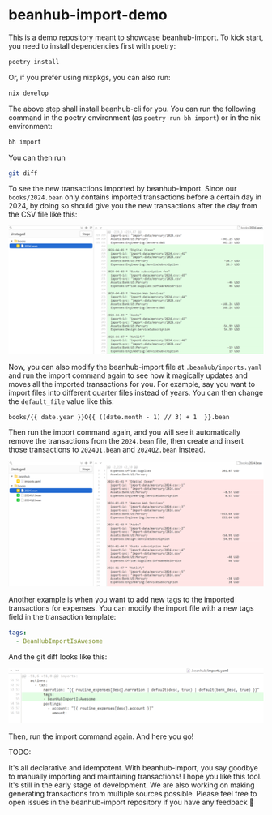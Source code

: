 # beanhub-import-demo
This is a demo repository meant to showcase beanhub-import. To kick start, you need to install dependencies first with poetry:

```bash
poetry install
```

Or, if you prefer using nixpkgs, you can also run:

```bash
nix develop
```

The above step shall install beanhub-cli for you.
You can run the following command in the poetry environment (as `poetry run bh import`) or in the nix environment:

```bash
bh import
```

You can then run 

```bash
git diff
```

To see the new transactions imported by beanhub-import.
Since our `books/2024.bean` only contains imported transactions before a certain day in 2024, by doing so should give you the new transactions after the day from the CSV file like this:

<p align="center">
  <img src="https://github.com/LaunchPlatform/beanhub-import-demo/raw/master/assets/new-txns.png?raw=true" alt="Git diff screenshot showing new Beancount transactions added to the books/2024.bean file" />
</p>

Now, you can also modify the beanhub-import file at `.beanhub/imports.yaml` and run the import command again to see how it magically updates and moves all the imported transactions for you.
For example, say you want to import files into different quarter files instead of years.
You can then change the `default_file` value like this:

```
books/{{ date.year }}Q{{ ((date.month - 1) // 3) + 1  }}.bean
```

Then run the import command again, and you will see it automatically remove the transactions from the `2024.bean` file, then create and insert those transactions to `2024Q1.bean` and `2024Q2.bean` instead.

<p align="center">
  <img src="https://github.com/LaunchPlatform/beanhub-import-demo/raw/master/assets/auto-txn-migration.png?raw=true" alt="Git diff screenshot showing Beancount transactions removed from the books/2024.bean file and new quater beancount files added" />
</p>

Another example is when you want to add new tags to the imported transactions for expenses. You can modify the import file with a new tags field in the transaction template:

```YAML
tags:
  - BeanHubImportIsAwesome
```

And the git diff looks like this:

<p align="center">
  <img src="https://github.com/LaunchPlatform/beanhub-import-demo/raw/master/assets/new-tags.png?raw=true" alt="Git diff screenshot showing new line" />
</p>

Then, run the import command again. And here you go!

TODO:

It's all declarative and idempotent.
With beanhub-import, you say goodbye to manually importing and maintaining transactions!
I hope you like this tool.
It's still in the early stage of development.
We are also working on making generating transactions from multiple sources possible.
Please feel free to open issues in the beanhub-import repository if you have any feedback 🙌
